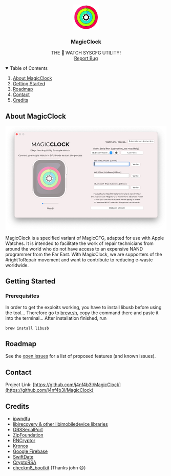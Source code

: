 <!--
*** Thanks for checking out the Best-README-Template. If you have a suggestion
*** that would make this better, please fork the repo and create a pull request
*** or simply open an issue with the tag "enhancement".
*** Thanks again! Now go create something AMAZING! :D
-->



<!-- PROJECT SHIELDS -->
<!--
*** I'm using markdown "reference style" links for readability.
*** Reference links are enclosed in brackets [ ] instead of parentheses ( ).
*** See the bottom of this document for the declaration of the reference variables
*** for contributors-url, forks-url, etc. This is an optional, concise syntax you may use.
*** https://www.markdownguide.org/basic-syntax/#reference-style-links
-->


<!-- PROJECT LOGO -->
<br />
<p align="center">
  <a href="https://github.com/j4nf4b3l/MagicClock">
    <img src="images/logo.png" alt="Logo" width="80" height="80">
  </a>

  <h3 align="center">MagicClock</h3>

  <p align="center">
    THE  WATCH SYSCFG UTILITY!
    <br />
    <a href="https://github.com/j4nf4b3l/MagicClock/issues">Report Bug</a>
  </p>
</p>



<!-- TABLE OF CONTENTS -->
<details open="open">
  <summary>Table of Contents</summary>
  <ol>
    <li>
      <a href="#about-magicclock">About MagicClock</a>
    </li>
    <li>
      <a href="#getting-started">Getting Started</a>
    </li>
    <li><a href="#roadmap">Roadmap</a></li>
    <li><a href="#contact">Contact</a></li>
    <li><a href="#credits">Credits</a></li>
  </ol>
</details>



<!-- ABOUT THE PROJECT -->
## About MagicClock

[![Product Name Screen Shot][product-screenshot]](https://example.com)

MagicClock is a specified variant of MagicCFG, adapted for use with Apple Watches.
It is intended to facilitate the work of repair technicians from around the world who do not have access to an expensive NAND programmer from the Far East. With MagicClock, we are supporters of the #rightToRepair movement and want to contribute to reducing e-waste worldwide.


<!-- GETTING STARTED -->
## Getting Started
### Prerequisites

In order to get the exploits working, you have to install libusb before using the tool...
Therefore go to [brew.sh](https://brew.sh), copy the command there and paste it into the terminal...
After installation finished, run

  ```
  brew install libusb
  ```
  
  
<!-- ROADMAP -->
## Roadmap

See the [open issues](https://github.com/j4nf4b3l/MagicClock/issues) for a list of proposed features (and known issues).



<!-- CONTACT -->
## Contact

Project Link: [https://github.com/j4nf4b3l/MagicClock](https://github.com/j4nf4b3l/MagicClock)



<!-- Credits -->
## Credits
* [ipwndfu](https://github.com/axi0mX/ipwndfu)
* [libirecovery & other libimobiledevice libraries](https://github.com/libimobiledevice/libirecovery)
* [ORSSerialPort](https://github.com/armadsen/ORSSerialPort)
* [ZipFoundation](https://github.com/weichsel/ZIPFoundation)
* [RNCryptor](https://github.com/RNCryptor/RNCryptor)
* [Kronos](https://github.com/MobileNativeFoundation/Kronos)
* [Google Firebase](https://github.com/firebase/firebase-ios-sdk)
* [SwiftDate](https://github.com/malcommac/SwiftDate)
* [CryptoRSA](https://github.com/Kitura/BlueRSA)
* [checkm8_bootkit](https://github.com/NyanSatan/checkm8_bootkit) (Thanks john :smile:)





<!-- MARKDOWN LINKS & IMAGES -->
[product-screenshot]: images/screenshot.png

